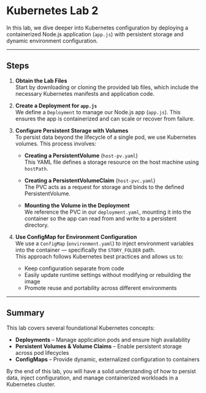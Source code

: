 # Kubernetes Lab 2

In this lab, we dive deeper into Kubernetes configuration by deploying a containerized Node.js application (`app.js`) with persistent storage and dynamic environment configuration.

---

## Steps

1. **Obtain the Lab Files**  
   Start by downloading or cloning the provided lab files, which include the necessary Kubernetes manifests and application code.

2. **Create a Deployment for `app.js`**  
   We define a `Deployment` to manage our Node.js app (`app.js`). This ensures the app is containerized and can scale or recover from failure.

3. **Configure Persistent Storage with Volumes**  
   To persist data beyond the lifecycle of a single pod, we use Kubernetes volumes. This process involves:

   - **Creating a PersistentVolume** (`host-pv.yaml`)  
     This YAML file defines a storage resource on the host machine using `hostPath`.

   - **Creating a PersistentVolumeClaim** (`host-pvc.yaml`)  
     The PVC acts as a request for storage and binds to the defined PersistentVolume.

   - **Mounting the Volume in the Deployment**  
     We reference the PVC in our `deployment.yaml`, mounting it into the container so the app can read from and write to a persistent directory.

4. **Use ConfigMap for Environment Configuration**  
   We use a `ConfigMap` (`environment.yaml`) to inject environment variables into the container — specifically the `STORY_FOLDER` path.  
   This approach follows Kubernetes best practices and allows us to:

   - Keep configuration separate from code
   - Easily update runtime settings without modifying or rebuilding the image
   - Promote reuse and portability across different environments

---

## Summary

This lab covers several foundational Kubernetes concepts:

- **Deployments** – Manage application pods and ensure high availability
- **Persistent Volumes & Volume Claims** – Enable persistent storage across pod lifecycles
- **ConfigMaps** – Provide dynamic, externalized configuration to containers

By the end of this lab, you will have a solid understanding of how to persist data, inject configuration, and manage containerized workloads in a Kubernetes cluster.
